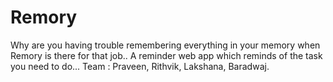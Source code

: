 # Remory
Why are you having trouble remembering everything in your memory when Remory is there for that job.. A reminder web app which reminds of the task you need to do...   Team : Praveen, Rithvik, Lakshana, Baradwaj.
